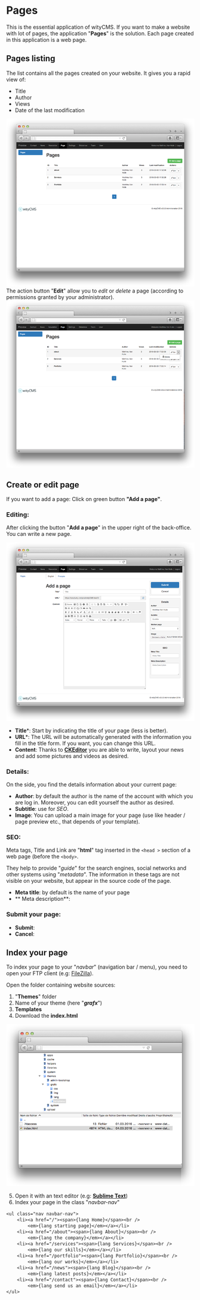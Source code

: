 # Pages

This is the essential application of wityCMS. If you want to make a website with lot of pages, the application "**Pages**" is the solution. Each page created in this application is a web page.

## Pages listing

The list contains all the pages created on your website. It gives you a rapid view of: 

* Title
* Author
* Views
* Date of the last modification 

![](pages-01.png)
The action button "**Edit**" allow you to *edit* or *delete* a page (according to permissions granted by your administrator).
![](pages-02.png)
## Create or edit page

If you want to add a page: Click on green button **"Add a page"**.

### Editing:

After clicking the button "**Add a page**" in the upper right of the back-office. You can write a new page.

![](pages-03.png)

* **Title***: Start by indicating the title of your page (less is better).
* **URL***: The URL will be automatically generated with the information you fill in the title form. If you want, you can change this URL.
* **Content**: Thanks to **[CKEditor](http://docs.ckeditor.com/)** you are able to write, layout your news and add some pictures and videos as desired.

### Details:

On the side, you find the details information about your current page:

* **Author**: by default the author is the name of the account with which you are log in. Moreover, you can edit yourself the author as desired.
* **Subtitle**: use for *SEO*.
* **Image**: You can upload a main image for your page (use like header / page preview etc., that depends of your template).

### SEO:

Meta tags, Title and Link are "**html**" tag inserted in the ```<head >``` section of a web page (before the ```<body>```. 

They help to provide "*guide*" for the search engines, social networks and other systems using "*metadata*". The information in these tags are not visible on your website, but appear in the source code of the page.

* **Meta title**: by default is the name of your page
* ** Meta description**:

### Submit your page:

* **Submit**:
* **Cancel**:

## Index your page

To index your page to your "*navbar*" (navigation bar / menu), you need to open your FTP client (e.g: [FileZilla](https://filezilla-project.org)). 

Open the folder containing website sources:

1. "**Themes**" folder
2. Name of your theme (here "***grafx***") 
3. **Templates**
4. Download the **index.html** 

![](pages-04.png)

5. Open it with an text editor (e.g: [**Sublime Text**](https://www.sublimetext.com/))
6. Index your page in the class "*navbar-nav*" 
```
<ul class="nav navbar-nav">
    <li><a href="/"><span>{lang Home}</span><br />
        <em>{lang starting page}</em></a></li>
    <li><a href="/about"><span>{lang About}</span><br />
        <em>{lang the company}</em></a></li>
    <li><a href="/services"><span>{lang Services}</span><br />
        <em>{lang our skills}</em></a></li>
    <li><a href="/portfolio"><span>{lang Portfolio}</span><br />
        <em>{lang our works}</em></a></li>
    <li><a href="/news"><span>{lang Blog}</span><br />
        <em>{lang latest posts}</em></a></li>
    <li><a href="/contact"><span>{lang Contact}</span><br />
        <em>{lang send us an email}</em></a></li>
</ul>
```


